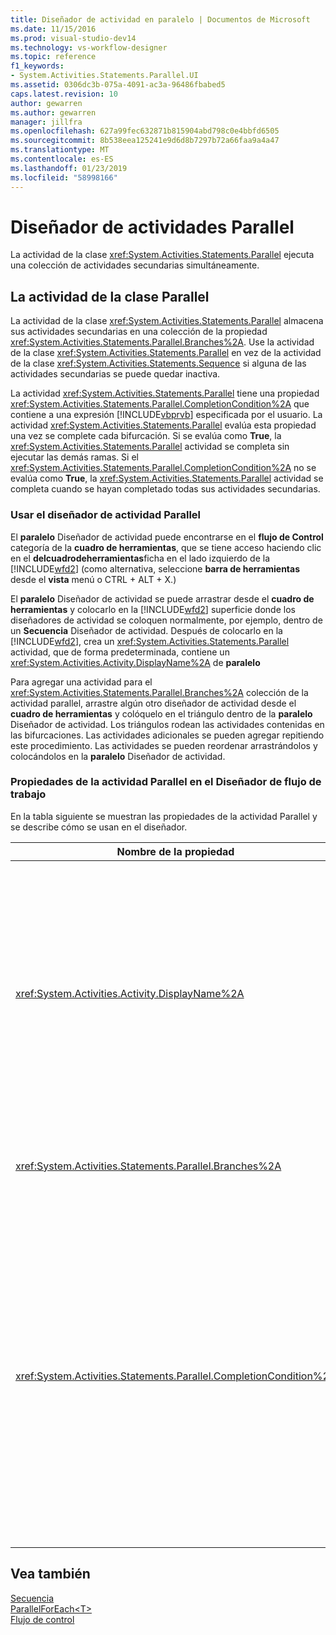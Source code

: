 ```yaml
---
title: Diseñador de actividad en paralelo | Documentos de Microsoft
ms.date: 11/15/2016
ms.prod: visual-studio-dev14
ms.technology: vs-workflow-designer
ms.topic: reference
f1_keywords:
- System.Activities.Statements.Parallel.UI
ms.assetid: 0306dc3b-075a-4091-ac3a-96486fbabed5
caps.latest.revision: 10
author: gewarren
ms.author: gewarren
manager: jillfra
ms.openlocfilehash: 627a99fec632871b815904abd798c0e4bbfd6505
ms.sourcegitcommit: 8b538eea125241e9d6d8b7297b72a66faa9a4a47
ms.translationtype: MT
ms.contentlocale: es-ES
ms.lasthandoff: 01/23/2019
ms.locfileid: "58998166"
---
```

# <a name="parallel-activity-designer"></a>Diseñador de actividades Parallel
La actividad de la clase <xref:System.Activities.Statements.Parallel> ejecuta una colección de actividades secundarias simultáneamente.  
  
## <a name="the-parallel-activity"></a>La actividad de la clase Parallel  
 La actividad de la clase <xref:System.Activities.Statements.Parallel> almacena sus actividades secundarias en una colección de la propiedad <xref:System.Activities.Statements.Parallel.Branches%2A>. Use la actividad de la clase <xref:System.Activities.Statements.Parallel> en vez de la actividad de la clase <xref:System.Activities.Statements.Sequence> si alguna de las actividades secundarias se puede quedar inactiva.  
  
 La actividad <xref:System.Activities.Statements.Parallel> tiene una propiedad <xref:System.Activities.Statements.Parallel.CompletionCondition%2A> que contiene a una expresión [!INCLUDE[vbprvb](../includes/vbprvb-md.md)] especificada por el usuario. La actividad <xref:System.Activities.Statements.Parallel> evalúa esta propiedad una vez se complete cada bifurcación. Si se evalúa como **True**, la <xref:System.Activities.Statements.Parallel> actividad se completa sin ejecutar las demás ramas. Si el <xref:System.Activities.Statements.Parallel.CompletionCondition%2A> no se evalúa como **True**, la <xref:System.Activities.Statements.Parallel> actividad se completa cuando se hayan completado todas sus actividades secundarias.  
  
### <a name="using-the-parallel-activity-designer"></a>Usar el diseñador de actividad Parallel  
 El **paralelo** Diseñador de actividad puede encontrarse en el **flujo de Control** categoría de la **cuadro de herramientas**, que se tiene acceso haciendo clic en el **delcuadrodeherramientas**ficha en el lado izquierdo de la [!INCLUDE[wfd2](../includes/wfd2-md.md)] (como alternativa, seleccione **barra de herramientas** desde el **vista** menú o CTRL + ALT + X.)  
  
 El **paralelo** Diseñador de actividad se puede arrastrar desde el **cuadro de herramientas** y colocarlo en la [!INCLUDE[wfd2](../includes/wfd2-md.md)] superficie donde los diseñadores de actividad se coloquen normalmente, por ejemplo, dentro de un **Secuencia** Diseñador de actividad. Después de colocarlo en la [!INCLUDE[wfd2](../includes/wfd2-md.md)], crea un <xref:System.Activities.Statements.Parallel> actividad, que de forma predeterminada, contiene un <xref:System.Activities.Activity.DisplayName%2A> de **paralelo**  
  
 Para agregar una actividad para el <xref:System.Activities.Statements.Parallel.Branches%2A> colección de la actividad parallel, arrastre algún otro diseñador de actividad desde el **cuadro de herramientas** y colóquelo en el triángulo dentro de la **paralelo** Diseñador de actividad. Los triángulos rodean las actividades contenidas en las bifurcaciones. Las actividades adicionales se pueden agregar repitiendo este procedimiento. Las actividades se pueden reordenar arrastrándolos y colocándolos en la **paralelo** Diseñador de actividad.  
  
### <a name="parallel-activity-properties-in-the-workflow-designer"></a>Propiedades de la actividad Parallel en el Diseñador de flujo de trabajo  
 En la tabla siguiente se muestran las propiedades de la actividad Parallel y se describe cómo se usan en el diseñador.  
  
|Nombre de la propiedad|Obligatorio|Uso|  
|-------------------|--------------|-----------|  
|<xref:System.Activities.Activity.DisplayName%2A>|False|Especifica el nombre para mostrar descriptivo del diseñador de actividades en el encabezado. El valor predeterminado es **paralelo**. El valor se puede editar, opcionalmente, en el **propiedades** cuadrícula o directamente en el encabezado del Diseñador de actividad.|  
|<xref:System.Activities.Statements.Parallel.Branches%2A>|True|Contiene la colección de actividades secundarias que se van a ejecutar.|  
|<xref:System.Activities.Statements.Parallel.CompletionCondition%2A>|False|Se evalúa cuando se completa una bifurcación. Si se evalúa como **True**, a continuación, programados bifurcaciones pendientes se cancelan. Si esta propiedad no se ha establecido o se evalúa como **False**, la actividad se completa cuando se hayan completado todas sus actividades secundarias. El valor predeterminado es **null**.|  
  
## <a name="see-also"></a>Vea también  
 [Secuencia](../workflow-designer/sequence-activity-designer.md)   
 [ParallelForEach\<T>](../workflow-designer/parallelforeach-t-activity-designer.md)   
 [Flujo de control](../workflow-designer/control-flow-activity-designers.md)